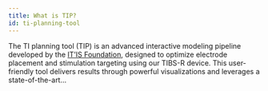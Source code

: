 ```yaml
---
title: What is TIP?
id: ti-planning-tool
---
```

The TI planning tool (TIP) is an advanced interactive modeling pipeline developed by the [IT’IS Foundation](https://www.itis.swiss), designed to optimize electrode placement and stimulation targeting using our TIBS-R device. This user-friendly tool delivers results through powerful visualizations and leverages a state-of-the-art...
